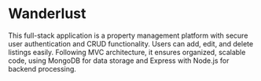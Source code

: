 # Wanderlust
This full-stack application is a property management platform with secure user authentication and CRUD functionality. Users can add, edit, and delete listings easily. Following MVC architecture, it ensures organized, scalable code, using MongoDB for data storage and Express with Node.js for backend processing.
